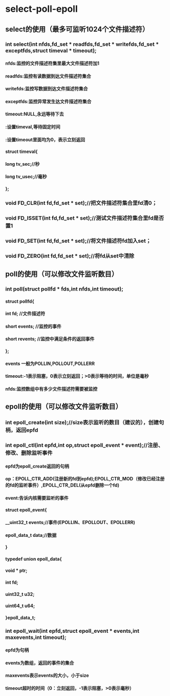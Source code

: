 # select-poll-epoll
## select的使用（最多可监听1024个文件描述符）
### int select(int nfds,fd_set * readfds,fd_set * writefds,fd_set * exceptfds,struct timeval * timeout);
#### nfds:监控的文件描述符集里最大文件描述符加1
#### readfds:监控有读数据到达文件描述符集合
#### writefds:监控写数据到达文件描述符集合
#### exceptfds:监控异常发生达文件描述符集合
#### timeout:NULL,永远等待下去
####        :设置timeval,等待固定时间
####        :设置timeout里面均为0，表示立刻返回
#### struct timeval{
####      long tv_sec;//秒
####      long tv_usec;//毫秒
#### };
### void FD_CLR(int fd,fd_set * set);//把文件描述符集合里fd清0；
### void FD_ISSET(int fd,fd_set * set);//测试文件描述符集合里fd是否置1
### void FD_SET(int fd,fd_set * set);//将文件描述符fd加入set；
### void FD_ZERO(int fd,fd_set * set);//将fd从set中清除

## poll的使用（可以修改文件监听数目）
### int poll(struct pollfd * fds,int nfds,int timeout);
#### struct pollfd{
####      int fd; //文件描述符
####      short events; //监控的事件
####      short revents; //监控中满足条件的返回事件
#### };
#### events  一般为POLLIN,POLLOUT,POLLERR
#### timeout:-1表示阻塞，0表示立刻返回；>0表示等待的时间，单位是毫秒
#### nfds:监控数组中有多少文件描述符需要被监控

## epoll的使用（可以修改文件监听数目）
### int epoll_create(int size);//size表示监听的数目（建议的），创建句柄，返回epfd

### int epoll_ctl(int epfd,int op,struct epoll_event * event);//注册、修改、删除监听事件
#### epfd为epoll_create返回的句柄
#### op：EPOLL_CTR_ADD(注册新的fd到epfd);EPOLL_CTR_MOD（修改已经注册的fd的监听事件）,EPOLL_CTR_DEL(从epfd删除一个fd)
#### event:告诉内核需要监听的事件
#### struct epoll_event{
####   __uint32_t events;//事件(EPOLLIN、EPOLLOUT、EPOLLERR)
####   epoll_data_t data;//数据
#### }
#### typedef union epoll_data{
#### void * ptr;
#### int fd;
#### uint32_t u32;
#### uint64_t u64;
#### }epoll_data_t;

### int epoll_wait(int epfd,struct epoll_event * events,int maxevents,int timeout);
#### epfd为句柄
#### events为数组，返回的事件的集合
#### maxevents表示events的大小，小于size
#### timeout超时的时间（0：立刻返回，-1表示阻塞，>0表示毫秒）


